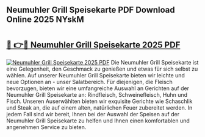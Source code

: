 ## Neumuhler Grill Speisekarte PDF Download Online 2025 NYskM

# <h2><a href="http://gc70zpp.nevu.top/?p=Neumuhler+Grill+Speisekarte">🔗 👉🔴 Neumuhler Grill Speisekarte 2025 PDF</a></h2>

[![Neumuhler Grill Speisekarte 2025 PDF](https://i.imgur.com/dBaPXMq.png)](http://gc70zpp.nevu.top/?p=Neumuhler+Grill+Speisekarte)
Die Neumuhler Grill Speisekarte ist eine Gelegenheit, den Geschmack zu genießen und etwas für sich selbst zu wählen. Auf unserer Neumuhler Grill Speisekarte bieten wir leichte und neue Optionen an - unser Salatbereich. Für diejenigen, die Fleisch bevorzugen, bieten wir eine umfangreiche Auswahl an Gerichten auf der Neumuhler Grill Speisekarte an: Rindfleisch, Schweinefleisch, Huhn und Fisch. Unseren Auserwählten bieten wir exquisite Gerichte wie Schaschlik und Steak an, die auf einem alten, natürlichen Feuer zubereitet werden. In jedem Fall sind wir bereit, Ihnen bei der Auswahl der Speisen auf der Neumuhler Grill Speisekarte zu helfen und Ihnen einen komfortablen und angenehmen Service zu bieten.
